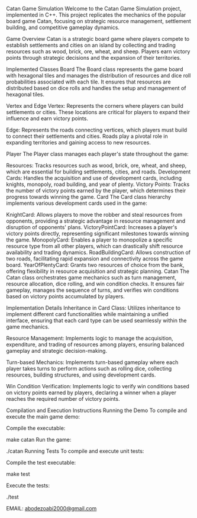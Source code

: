 Catan Game Simulation
Welcome to the Catan Game Simulation project, implemented in C++. This project replicates the mechanics of the popular board game Catan, focusing on strategic resource management, settlement building, and competitive gameplay dynamics.

Game Overview
Catan is a strategic board game where players compete to establish settlements and cities on an island by collecting and trading resources such as wood, brick, ore, wheat, and sheep. Players earn victory points through strategic decisions and the expansion of their territories.

Implemented Classes
Board
The Board class represents the game board with hexagonal tiles and manages the distribution of resources and dice roll probabilities associated with each tile. It ensures that resources are distributed based on dice rolls and handles the setup and management of hexagonal tiles.

Vertex and Edge
Vertex: Represents the corners where players can build settlements or cities. These locations are critical for players to expand their influence and earn victory points.

Edge: Represents the roads connecting vertices, which players must build to connect their settlements and cities. Roads play a pivotal role in expanding territories and gaining access to new resources.

Player
The Player class manages each player's state throughout the game:

Resources: Tracks resources such as wood, brick, ore, wheat, and sheep, which are essential for building settlements, cities, and roads.
Development Cards: Handles the acquisition and use of development cards, including knights, monopoly, road building, and year of plenty.
Victory Points: Tracks the number of victory points earned by the player, which determines their progress towards winning the game.
Card
The Card class hierarchy implements various development cards used in the game:

KnightCard: Allows players to move the robber and steal resources from opponents, providing a strategic advantage in resource management and disruption of opponents' plans.
VictoryPointCard: Increases a player's victory points directly, representing significant milestones towards winning the game.
MonopolyCard: Enables a player to monopolize a specific resource type from all other players, which can drastically shift resource availability and trading dynamics.
RoadBuildingCard: Allows construction of two roads, facilitating rapid expansion and connectivity across the game board.
YearOfPlentyCard: Grants two resources of choice from the bank, offering flexibility in resource acquisition and strategic planning.
Catan
The Catan class orchestrates game mechanics such as turn management, resource allocation, dice rolling, and win condition checks. It ensures fair gameplay, manages the sequence of turns, and verifies win conditions based on victory points accumulated by players.

Implementation Details
Inheritance in Card Class: Utilizes inheritance to implement different card functionalities while maintaining a unified interface, ensuring that each card type can be used seamlessly within the game mechanics.

Resource Management: Implements logic to manage the acquisition, expenditure, and trading of resources among players, ensuring balanced gameplay and strategic decision-making.

Turn-based Mechanics: Implements turn-based gameplay where each player takes turns to perform actions such as rolling dice, collecting resources, building structures, and using development cards.

Win Condition Verification: Implements logic to verify win conditions based on victory points earned by players, declaring a winner when a player reaches the required number of victory points.

Compilation and Execution Instructions
Running the Demo
To compile and execute the main game demo:

Compile the executable:


make catan
Run the game:


./catan
Running Tests
To compile and execute unit tests:

Compile the test executable:


make test

Execute the tests:


./test

EMAIL: abodezoabi2000@gmail.com 

